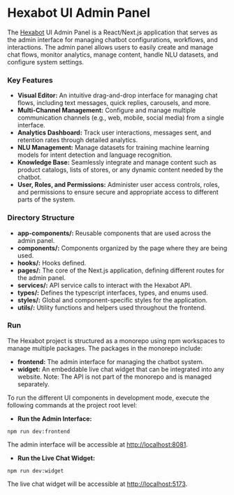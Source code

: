 # Hexabot UI Admin Panel

The [Hexabot](https://hexabot.ai/) UI Admin Panel is a React/Next.js application that serves as the admin interface for managing chatbot configurations, workflows, and interactions. The admin panel allows users to easily create and manage chat flows, monitor analytics, manage content, handle NLU datasets, and configure system settings.

### Key Features

* **Visual Editor:** An intuitive drag-and-drop interface for managing chat flows, including text messages, quick replies, carousels, and more.
* **Multi-Channel Management:** Configure and manage multiple communication channels (e.g., web, mobile, social media) from a single interface.
* **Analytics Dashboard:** Track user interactions, messages sent, and retention rates through detailed analytics.
* **NLU Management:** Manage datasets for training machine learning models for intent detection and language recognition.
* **Knowledge Base:** Seamlessly integrate and manage content such as product catalogs, lists of stores, or any dynamic content needed by the chatbot.
* **User, Roles, and Permissions:** Administer user access controls, roles, and permissions to ensure secure and appropriate access to different parts of the system.

### Directory Structure

* **app-components/:** Reusable components that are used across the admin panel.
* **components/:** Components organized by the page where they are being used.
* **hooks/:** Hooks defined.
* **pages/:** The core of the Next.js application, defining different routes for the admin panel.
* **services/:** API service calls to interact with the Hexabot API.
* **types/:** Defines the typescript interfaces, types, and enums used.
* **styles/:** Global and component-specific styles for the application.
* **utils/:** Utility functions and helpers used throughout the frontend.

### Run

The Hexabot project is structured as a monorepo using npm workspaces to manage multiple packages. The packages in the monorepo include:

* **frontend:** The admin interface for managing the chatbot system.
* **widget:** An embeddable live chat widget that can be integrated into any website. Note: The API is not part of the monorepo and is managed separately.

To run the different UI components in development mode, execute the following commands at the project root level:

* **Run the Admin Interface:**

```
npm run dev:frontend
```

The admin interface will be accessible at [http://localhost:8081](http://localhost:8081).

* **Run the Live Chat Widget:**

```
npm run dev:widget
```

The live chat widget will be accessible at [http://localhost:5173](http://localhost:5173).
